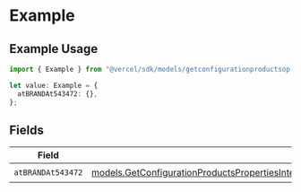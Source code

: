 # Example

## Example Usage

```typescript
import { Example } from "@vercel/sdk/models/getconfigurationproductsop.js";

let value: Example = {
  atBRANDAt543472: {},
};
```

## Fields

| Field                                                                                                                                                                                                                                                                        | Type                                                                                                                                                                                                                                                                         | Required                                                                                                                                                                                                                                                                     | Description                                                                                                                                                                                                                                                                  |
| ---------------------------------------------------------------------------------------------------------------------------------------------------------------------------------------------------------------------------------------------------------------------------- | ---------------------------------------------------------------------------------------------------------------------------------------------------------------------------------------------------------------------------------------------------------------------------- | ---------------------------------------------------------------------------------------------------------------------------------------------------------------------------------------------------------------------------------------------------------------------------- | ---------------------------------------------------------------------------------------------------------------------------------------------------------------------------------------------------------------------------------------------------------------------------- |
| `atBRANDAt543472`                                                                                                                                                                                                                                                            | [models.GetConfigurationProductsPropertiesIntegrationsResponse200ApplicationJSONResponseBodyProductsMetadataSchema8AtBRANDAt543472](../models/getconfigurationproductspropertiesintegrationsresponse200applicationjsonresponsebodyproductsmetadataschema8atbrandat543472.md) | :heavy_check_mark:                                                                                                                                                                                                                                                           | N/A                                                                                                                                                                                                                                                                          |